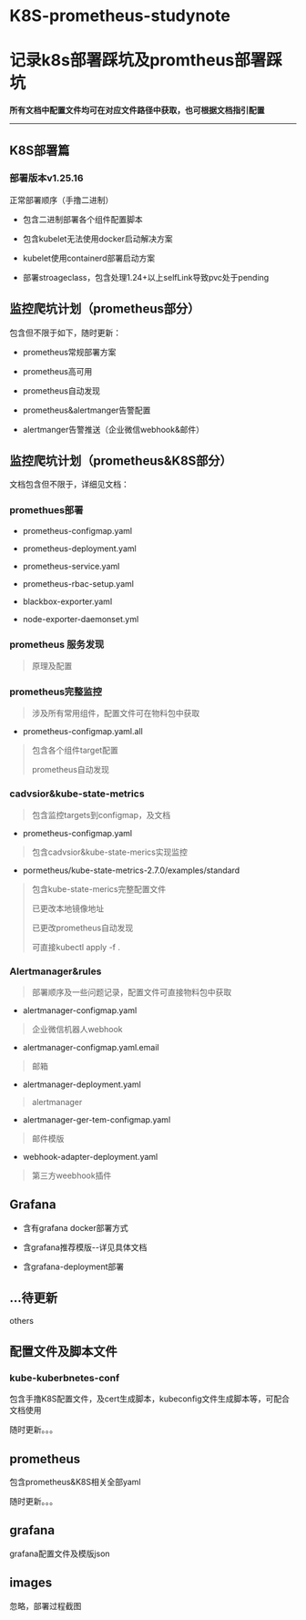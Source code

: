 # K8S-prometheus-studynote

# 记录k8s部署踩坑及promtheus部署踩坑

**所有文档中配置文件均可在对应文件路径中获取，也可根据文档指引配置**

---

## K8S部署篇

### 部署版本v1.25.16

正常部署顺序（手撸二进制）

- 包含二进制部署各个组件配置脚本

- 包含kubelet无法使用docker启动解决方案
- kubelet使用containerd部署启动方案
- 部署stroageclass，包含处理1.24+以上selfLink导致pvc处于pending


## 监控爬坑计划（prometheus部分）

包含但不限于如下，随时更新：

- prometheus常规部署方案

- prometheus高可用

- prometheus自动发现

- prometheus&alertmanger告警配置

- alertmanger告警推送（企业微信webhook&邮件）


## 监控爬坑计划（prometheus&K8S部分）

文档包含但不限于，详细见文档：

### promethues部署

- prometheus-configmap.yaml

- prometheus-deployment.yaml

- prometheus-service.yaml

- prometheus-rbac-setup.yaml

- blackbox-exporter.yaml

- node-exporter-daemonset.yml

### prometheus 服务发现

> 原理及配置

### prometheus完整监控

> 涉及所有常用组件，配置文件可在物料包中获取

- prometheus-configmap.yaml.all


> 包含各个组件target配置
>
> prometheus自动发现

### cadvsior&kube-state-metrics

> 包含监控targets到configmap，及文档

- prometheus-configmap.yaml


> 包含cadvsior&kube-state-merics实现监控

- pormetheus/kube-state-metrics-2.7.0/examples/standard


> 包含kube-state-merics完整配置文件
>
> 已更改本地镜像地址
>
> 已更改prometheus自动发现
>
> 可直接kubectl apply -f .

### Alertmanager&rules

> 部署顺序及一些问题记录，配置文件可直接物料包中获取

- alertmanager-configmap.yaml

> 企业微信机器人webhook

- alertmanager-configmap.yaml.email

> 邮箱

- alertmanager-deployment.yaml

> alertmanager

- alertmanager-ger-tem-configmap.yaml

> 邮件模版

- webhook-adapter-deployment.yaml

> 第三方weebhook插件

## Grafana

- 含有grafana docker部署方式

- 含grafana推荐模版--详见具体文档

- 含grafana-deployment部署


## ...待更新

others

## 配置文件及脚本文件

### kube-kuberbnetes-conf

包含手撸K8S配置文件，及cert生成脚本，kubeconfig文件生成脚本等，可配合文档使用

随时更新。。。

## prometheus

包含prometheus&K8S相关全部yaml

随时更新。。。

## grafana

grafana配置文件及模版json

## images

忽略，部署过程截图



